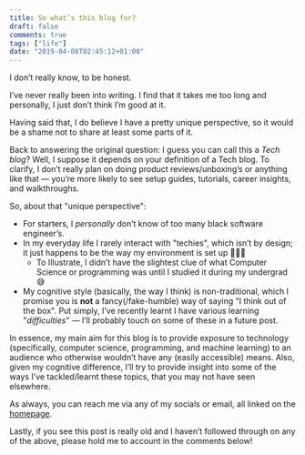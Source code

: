 ```yaml
---
title: So what’s this blog for?
draft: false
comments: true
tags: ["life"]
date: "2019-04-08T02:45:12+01:00"
---
```


I don’t really know, to be honest.

I’ve never really been into writing. I find that it takes me too long and personally, I just don’t think I’m good at it.

Having said that, I do believe I have a pretty unique perspective, so it would be a shame not to share at least some parts of it.

Back to answering the original question: I guess you can call this a _Tech blog_? Well, I suppose it depends on your definition of a Tech blog. To clarify, I don’t really plan on doing product reviews/unboxing’s or anything like that — you’re more likely to see setup guides, tutorials, career insights, and walkthroughs.

So, about that "unique perspective":

- For starters, I _personally_ don’t know of too many black software engineer’s.
- In my everyday life I rarely interact with "techies", which isn’t by design; it just happens to be the way my environment is set up 🤷🏾‍♂️
	- To Illustrate, I didn’t have the slightest clue of what Computer Science or programming was until I studied it during my undergrad 😅
- My cognitive style (basically, the way I think) is non-traditional, which I promise you is __not__ a fancy(/fake-humble) way of saying "I think out of the box".  Put simply, I’ve recently learnt I have various learning "_difficulties_" — I’ll probably touch on some of these in a future post.

In essence, my main aim for this blog is to provide exposure to technology (specifically, computer science, programming, and machine learning) to an audience who otherwise wouldn’t have any (easily accessible) means. Also, given my cognitive difference, I’ll try to provide insight into some of the ways I’ve tackled/learnt these topics, that you may not have seen elsewhere.

As always, you can reach me via any of my socials or email, all linked on the [homepage](https://momoh.sh/ "homepage").

Lastly, if you see this post is really old and I haven’t followed through on any of the above, please hold me to account in the comments below!